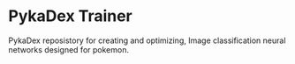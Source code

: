 # PykaDex Trainer

PykaDex reposistory for creating and optimizing, Image classification neural networks designed for pokemon.

